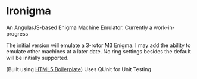 # Ironigma

An AngularJS-based Enigma Machine Emulator.
Currently a work-in-progress

The initial version will emulate a 3-rotor M3 Enigma. I may add the ability to emulate other machines at a later date.
No ring settings besides the default will be initially supported.

(Built using [HTML5 Boilerplate](https://html5boilerplate.com/))
Uses QUnit for Unit Testing
